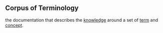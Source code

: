 ## Corpus of Terminology

the documentation that describes the <a href="https://essif-lab.github.io/framework/docs/terms/knowledge" hovertext="Knowledge: The (intangible) sum of what is known by a specific Party, as well as the familiarity, awareness or understanding of someone or something by that Party.">knowledge</a> around a set of <a href="https://essif-lab.github.io/framework/docs/terms/term" hovertext="Term: a word or phrase (i.e.: text) that is used in at least one Scope/context to represent a specific Concept.">term</a> and <a href="https://essif-lab.github.io/framework/docs/terms/concept" hovertext="Concept: the ideas/thoughts behind a classification of Entities (what makes Entities in that class 'the same').">concept</a>.

